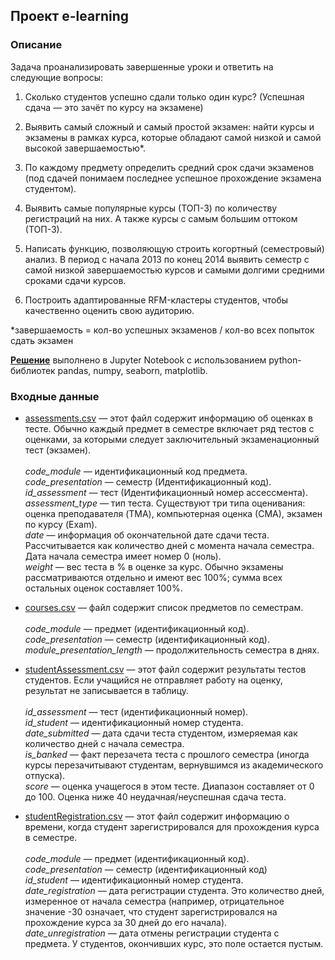 ## Проект e-learning
### Описание
Задача проанализировать завершенные уроки и ответить на следующие вопросы:

1. Сколько студентов успешно сдали только один курс? (Успешная сдача — это зачёт по курсу на экзамене) 

2. Выявить самый сложный и самый простой экзамен: найти курсы и экзамены в рамках курса, которые обладают самой низкой и самой высокой завершаемостью*. 

3. По каждому предмету определить средний срок сдачи экзаменов (под сдачей понимаем последнее успешное прохождение экзамена студентом). 

4. Выявить самые популярные курсы (ТОП-3) по количеству регистраций на них. А также курсы с самым большим оттоком (ТОП-3). 

5. Написать функцию, позволяющую строить когортный (семестровый) анализ. В период с начала 2013 по конец 2014 выявить семестр с самой низкой завершаемостью курсов и самыми долгими средними сроками сдачи курсов. 

6. Построить адаптированные RFM-кластеры студентов, чтобы качественно оценить свою аудиторию. 

*завершаемость = кол-во успешных экзаменов / кол-во всех попыток сдать экзамен

**[Решение](https://github.com/akiltrebreg/kc_analytics/blob/lgerbert/intermediate_project/l-gerbert_variant2.ipynb)** выполнено в Jupyter Notebook с использованием python-библиотек pandas, numpy, seaborn, matplotlib. 

### Входные данные

- [assessments.csv](https://github.com/akiltrebreg/kc_analytics/blob/lgerbert/intermediate_project/assessments.csv) — этот файл содержит информацию об оценках в тесте. Обычно каждый предмет в семестре включает ряд тестов с оценками, за которыми следует заключительный экзаменационный тест (экзамен). <br/> <br/>
*code_module* — идентификационный код предмета. <br/>
*code_presentation* — семестр (Идентификационный код). <br/>
*id_assessment* — тест (Идентификационный номер ассессмента). <br/>
*assessment_type* — тип теста. Существуют три типа оценивания: оценка преподавателя (TMA), компьютерная оценка (СМА), экзамен по курсу (Exam). <br/>
*date* — информация об окончательной дате сдачи теста. Рассчитывается как количество дней с момента начала семестра. Дата начала семестра имеет номер 0 (ноль). <br/>
*weight* — вес теста в % в оценке за курс. Обычно экзамены рассматриваются отдельно и имеют вес 100%; сумма всех остальных оценок составляет 100%. <br/>

- [courses.csv](https://github.com/akiltrebreg/kc_analytics/blob/lgerbert/intermediate_project/courses.csv) — файл содержит список предметов по семестрам. <br/> <br/>
*code_module* — предмет (идентификационный код). <br/>
*code_presentation* — семестр (идентификационный код). <br/>
*module_presentation_length* — продолжительность семестра в днях. <br/>

- [studentAssessment.csv](https://github.com/akiltrebreg/kc_analytics/blob/lgerbert/intermediate_project/studentAssessment.csv) — этот файл содержит результаты тестов студентов. Если учащийся не отправляет работу на оценку, результат не записывается в таблицу. <br/> <br/>
*id_assessment* — тест (идентификационный номер). <br/>
*id_student* — идентификационный номер студента. <br/>
*date_submitted* — дата сдачи теста студентом, измеряемая как количество дней с начала семестра. <br/>
*is_banked* — факт перезачета теста с прошлого семестра (иногда курсы перезачитывают студентам, вернувшимся из академического отпуска). <br/>
*score* — оценка учащегося в этом тесте. Диапазон составляет от 0 до 100. Оценка ниже 40 неудачная/неуспешная сдача теста. <br/>

- [studentRegistration.csv](https://github.com/akiltrebreg/kc_analytics/blob/lgerbert/intermediate_project/studentRegistration.csv) — этот файл содержит информацию о времени, когда студент зарегистрировался для прохождения курса в семестре. <br/> <br/>
*code_module* — предмет (идентификационный код). <br/>
*code_presentation* — семестр (идентификационный код) <br/>
*id_student* — идентификационный номер студента. <br/>
*date_registration* — дата регистрации студента. Это количество дней, измеренное от начала семестра (например, отрицательное значение -30 означает, что студент зарегистрировался на прохождение курса за 30 дней до его начала). <br/>
*date_unregistration* — дата отмены регистрации студента с предмета. У студентов, окончивших курс, это поле остается пустым.
